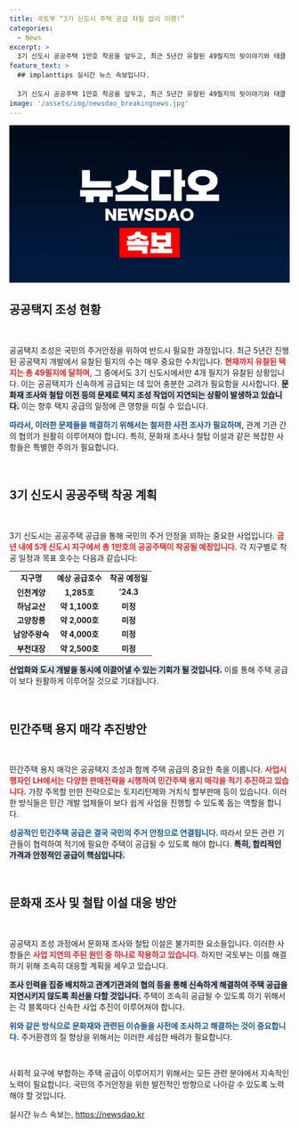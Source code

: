 ```yaml
---
title: 국토부 “3기 신도시 주택 공급 차질 없이 이행!”
categories:
  - News
excerpt: >
  3기 신도시 공공주택 1만호 착공을 앞두고, 최근 5년간 유찰된 49필지의 뒷이야기와 태클 요인 분석! 문화재 조사와 철탑 이전으로 인한 지연, 과연 주택 공급은 차질없이 이루어질까? 클릭해 보세요!
feature_text: >
  ## implanttips 실시간 뉴스 속보입니다.

  3기 신도시 공공주택 1만호 착공을 앞두고, 최근 5년간 유찰된 49필지의 뒷이야기와 태클 요인 분석! 문화재 조사와 철탑 이전으로 인한 지연, 과연 주택 공급은 차질없이 이루어질까? 클릭해 보세요!
image: '/assets/img/newsdao_breakingnews.jpg'
---
```


<p><img src="/assets/img/newsdao_breakingnews.jpg" alt="implanttips 속보" /></p>

<h2 data-ke-size="size26">공공택지 조성 현황</h2>

<p data-ke-size="size16">&nbsp;</p>

<p>공공택지 조성은 국민의 주거안정을 위하여 반드시 필요한 과정입니다. 최근 5년간 진행된 공공택지 개발에서 유찰된 필지의 수는 매우 중요한 수치입니다. <b><span style="color: #ee2323;">현재까지 유찰된 택지는 총 49필지에 달하며,</span></b> 그 중에서도 3기 신도시에서만 4개 필지가 유찰된 상황입니다. 이는 공공택지가 신속하게 공급되는 데 있어 충분한 고려가 필요함을 시사합니다. <b><span style="background-color: #21538527;">문화재 조사와 철탑 이전 등의 문제로 택지 조성 작업이 지연되는 상황이 발생하고 있습니다.</span></b> 이는 향후 택지 공급의 일정에 큰 영향을 미칠 수 있습니다. </p>

<p><b><span style="color: #1a5490;">따라서, 이러한 문제들을 해결하기 위해서는 철저한 사전 조사가 필요하며,</span></b> 관계 기관 간의 협의가 원활히 이루어져야 합니다. 특히, 문화재 조사나 철탑 이설과 같은 복잡한 사항들은 특별한 주의가 필요합니다.</p>

<p data-ke-size="size16">&nbsp;</p>

<h2 data-ke-size="size26">3기 신도시 공공주택 착공 계획</h2>

<p data-ke-size="size16">&nbsp;</p>

<p>3기 신도시는 공공주택 공급을 통해 국민의 주거 안정을 꾀하는 중요한 사업입니다. <b><span style="color: #ee2323;">금년 내에 5개 신도시 지구에서 총 1만호의 공공주택이 착공될 예정입니다.</span></b> 각 지구별로 착공 일정과 목표 호수는 다음과 같습니다:</p>

<table style="width:100%; border-collapse: collapse;">
<tr>
<td style="text-align: center; height: 17px;"><b>지구명</b></td>
<td style="text-align: center; height: 17px;"><b>예상 공급호수</b></td>
<td style="text-align: center; height: 17px;"><b>착공 예정일</b></td>
</tr>
<tr>
<td style="text-align: center; height: 17px;"><b>인천계양</b></td>
<td style="text-align: center; height: 17px;"><b>1,285호</b></td>
<td style="text-align: center; height: 17px;"><b>’24.3</b></td>
</tr>
<tr>
<td style="text-align: center; height: 17px;"><b>하남교산</b></td>
<td style="text-align: center; height: 17px;"><b>약 1,100호</b></td>
<td style="text-align: center; height: 17px;"><b>미정</b></td>
</tr>
<tr>
<td style="text-align: center; height: 17px;"><b>고양창릉</b></td>
<td style="text-align: center; height: 17px;"><b>약 2,000호</b></td>
<td style="text-align: center; height: 17px;"><b>미정</b></td>
</tr>
<tr>
<td style="text-align: center; height: 17px;"><b>남양주왕숙</b></td>
<td style="text-align: center; height: 17px;"><b>약 4,000호</b></td>
<td style="text-align: center; height: 17px;"><b>미정</b></td>
</tr>
<tr>
<td style="text-align: center; height: 17px;"><b>부천대장</b></td>
<td style="text-align: center; height: 17px;"><b>약 2,500호</b></td>
<td style="text-align: center; height: 17px;"><b>미정</b></td>
</tr>
</table>

<p><b><span style="background-color: #21538527;">산업화와 도시 개발을 동시에 이끌어낼 수 있는 기회가 될 것입니다.</span></b> 이를 통해 주택 공급이 보다 원활하게 이루어질 것으로 기대됩니다.</p>

<p data-ke-size="size16">&nbsp;</p>

<h2 data-ke-size="size26">민간주택 용지 매각 추진방안</h2>

<p data-ke-size="size16">&nbsp;</p>

<p>민간주택 용지 매각은 공공택지 조성과 함께 주택 공급의 중요한 축을 이룹니다. <b><span style="color: #ee2323;">사업시행자인 LH에서는 다양한 판매전략을 시행하여 민간주택 용지 매각을 적기 추진하고 있습니다.</span></b> 가장 주목할 만한 전략으로는 토지리턴제와 거치식 할부판매 등이 있습니다. 이러한 방식들은 민간 개발 업체들이 보다 쉽게 사업을 진행할 수 있도록 돕는 역할을 합니다.</p>

<p><b><span style="color: #1a5490;">성공적인 민간주택 공급은 결국 국민의 주거 안정으로 연결됩니다.</span></b> 따라서 모든 관련 기관들이 협력하여 적기에 필요한 주택이 공급될 수 있도록 해야 합니다. <b><span style="background-color: #21538527;">특히, 합리적인 가격과 안정적인 공급이 핵심입니다.</span></b> </p>

<p data-ke-size="size16">&nbsp;</p>

<h2 data-ke-size="size26">문화재 조사 및 철탑 이설 대응 방안</h2>

<p data-ke-size="size16">&nbsp;</p>

<p>공공택지 조성 과정에서 문화재 조사와 철탑 이설은 불가피한 요소들입니다. 이러한 사항들은 <b><span style="color: #ee2323;">사업 지연의 주된 원인 중 하나로 작용하고 있습니다.</span></b> 하지만 국토부는 이를 해결하기 위해 조속히 대응할 계획을 세우고 있습니다. </p>

<p><b><span style="background-color: #21538527;">조사 인력을 집중 배치하고 관계기관과의 협의 등을 통해 신속하게 해결하여 주택 공급을 지연시키지 않도록 최선을 다할 것입니다.</span></b> 주택이 조속히 공급될 수 있도록 하기 위해서는 각 블록마다 신속한 사업 추진이 이루어져야 합니다. </p>

<p><b><span style="color: #1a5490;">위와 같은 방식으로 문화재와 관련된 이슈들을 사전에 조사하고 해결하는 것이 중요합니다.</span></b> 주거환경의 질 향상을 위해서는 이러한 세심한 배려가 필요합니다.</p>

<p data-ke-size="size16">&nbsp;</p>

<p>사회적 요구에 부합하는 주택 공급이 이루어지기 위해서는 모든 관련 분야에서 지속적인 노력이 필요합니다. 국민의 주거안정을 위한 발전적인 방향으로 나아갈 수 있도록 노력해야 할 것입니다. </p>
실시간 뉴스 속보는, <a href="https://newsdao.kr" rel="dofollow">https://newsdao.kr</a>


